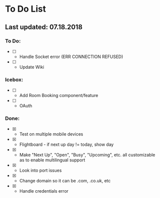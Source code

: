 # To Do List
## Last updated: 07.18.2018

### To Do:
* [ ] - Handle Socket error (ERR CONNECTION REFUSED)
* [ ] - Update Wiki

### Icebox:
* [ ] - Add Room Booking component/feature
* [ ] - OAuth

### Done:
* [x] - Test on multiple mobile devices
* [x] - Flightboard - if next up day != today, show day
* [x] - Make "Next Up", "Open", "Busy", "Upcoming", etc. all customizable as to enable multilingual support
* [x] - Look into port issues
* [x] - Change domain so it can be .com, .co.uk, etc
* [x] - Handle credentials error
